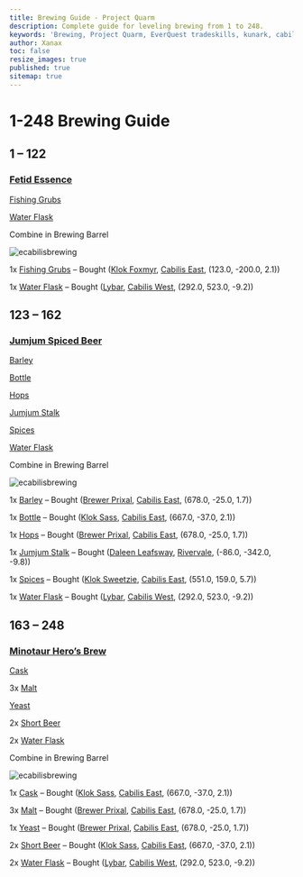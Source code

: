 ```yaml
---
title: Brewing Guide - Project Quarm
description: Complete guide for leveling brewing from 1 to 248.
keywords: 'Brewing, Project Quarm, EverQuest tradeskills, kunark, cabilis'
author: Xanax
toc: false
resize_images: true
published: true
sitemap: true
---
```


# 1-248 Brewing Guide

## 1 – 122

### [Fetid Essence](https://www.pqdi.cc/item/24456)


[Fishing Grubs](https://www.pqdi.cc/item/13106)

[Water Flask](https://www.pqdi.cc/item/13006)

Combine in Brewing Barrel 

![ecabilisbrewing]({{site.baseurl}}/assets/images/Map_ecabilis.jpg)

1x [Fishing Grubs](https://www.pqdi.cc/item/13106) – Bought ([Klok Foxmyr](https://www.pqdi.cc/npc/106047), [Cabilis East](https://www.pqdi.cc/zone/106), (123.0, -200.0, 2.1))

1x [Water Flask](https://www.pqdi.cc/item/13006) – Bought ([Lybar](https://www.pqdi.cc/npc/82015), [Cabilis West](https://www.pqdi.cc/zone/82), (292.0, 523.0, -9.2))

## 123 – 162

### [Jumjum Spiced Beer](https://www.pqdi.cc/item/9658)



[Barley](https://www.pqdi.cc/item/16590)

[Bottle](https://www.pqdi.cc/item/16598)

[Hops](https://www.pqdi.cc/item/16591)

[Jumjum Stalk](https://www.pqdi.cc/item/13975)

[Spices](https://www.pqdi.cc/item/13425)

[Water Flask](https://www.pqdi.cc/item/13006)

Combine in Brewing Barrel 

![ecabilisbrewing]({{site.baseurl}}/assets/images/Map_ecabilis.jpg)


1x [Barley](https://www.pqdi.cc/item/16590) – Bought ([Brewer Prixal](https://www.pqdi.cc/npc/106096), [Cabilis East](https://www.pqdi.cc/zone/106), (678.0, -25.0, 1.7))

1x [Bottle](https://www.pqdi.cc/item/16598) – Bought ([Klok Sass](https://www.pqdi.cc/npc/106095), [Cabilis East](https://www.pqdi.cc/zone/106), (667.0, -37.0, 2.1))

1x [Hops](https://www.pqdi.cc/item/16591) – Bought ([Brewer Prixal](https://www.pqdi.cc/npc/106096), [Cabilis East](https://www.pqdi.cc/zone/106), (678.0, -25.0, 1.7))

1x [Jumjum Stalk](https://www.pqdi.cc/item/13975) – Bought ([Daleen Leafsway](https://www.pqdi.cc/npc/19079), [Rivervale](https://www.pqdi.cc/zone/19), (-86.0, -342.0, -9.8))

1x [Spices](https://www.pqdi.cc/item/13425) – Bought ([Klok Sweetzie](https://www.pqdi.cc/npc/106020), [Cabilis East](https://www.pqdi.cc/zone/106), (551.0, 159.0, 5.7))

1x [Water Flask](https://www.pqdi.cc/item/13006) – Bought ([Lybar](https://www.pqdi.cc/npc/82015), [Cabilis West](https://www.pqdi.cc/zone/82), (292.0, 523.0, -9.2))

## 163 – 248

### [Minotaur Hero’s Brew](https://www.pqdi.cc/item/19198)


[Cask](https://www.pqdi.cc/item/16580)

3x [Malt](https://www.pqdi.cc/item/16595)

[Yeast](https://www.pqdi.cc/item/16596)

2x [Short Beer](https://www.pqdi.cc/item/13032)

2x [Water Flask](https://www.pqdi.cc/item/13006)

Combine in Brewing Barrel 

![ecabilisbrewing]({{site.baseurl}}/assets/images/Map_ecabilis.jpg)

1x [Cask](https://www.pqdi.cc/item/16580) –  Bought ([Klok Sass](https://www.pqdi.cc/npc/106095), [Cabilis East](https://www.pqdi.cc/zone/106), (667.0, -37.0, 2.1))

3x [Malt](https://www.pqdi.cc/item/16595) – Bought ([Brewer Prixal](https://www.pqdi.cc/npc/106096), [Cabilis East](https://www.pqdi.cc/zone/106), (678.0, -25.0, 1.7))

1x [Yeast](https://www.pqdi.cc/item/16596) – Bought ([Brewer Prixal](https://www.pqdi.cc/npc/106096), [Cabilis East](https://www.pqdi.cc/zone/106), (678.0, -25.0, 1.7))

2x [Short Beer](https://www.pqdi.cc/item/13032) – Bought ([Klok Sass](https://www.pqdi.cc/npc/106095), [Cabilis East](https://www.pqdi.cc/zone/106), (667.0, -37.0, 2.1))

2x [Water Flask](https://www.pqdi.cc/item/13006) – Bought ([Lybar](https://www.pqdi.cc/npc/82015), [Cabilis West](https://www.pqdi.cc/zone/82), (292.0, 523.0, -9.2))
